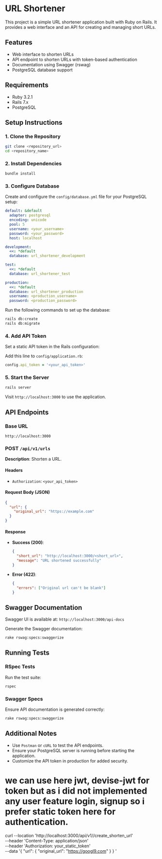 # URL Shortener

This project is a simple URL shortener application built with Ruby on Rails. It provides a web interface and an API for creating and managing short URLs.

## Features
- Web interface to shorten URLs
- API endpoint to shorten URLs with token-based authentication
- Documentation using Swagger (rswag)
- PostgreSQL database support

## Requirements
- Ruby 3.2.1
- Rails 7.x
- PostgreSQL

## Setup Instructions

### 1. Clone the Repository
```bash
git clone <repository_url>
cd <repository_name>
```

### 2. Install Dependencies
```bash
bundle install
```

### 3. Configure Database
Create and configure the `config/database.yml` file for your PostgreSQL setup:

```yaml
default: &default
  adapter: postgresql
  encoding: unicode
  pool: 5
  username: <your_username>
  password: <your_password>
  host: localhost

development:
  <<: *default
  database: url_shortener_development

test:
  <<: *default
  database: url_shortener_test

production:
  <<: *default
  database: url_shortener_production
  username: <production_username>
  password: <production_password>
```

Run the following commands to set up the database:
```bash
rails db:create
rails db:migrate
```

### 4. Add API Token
Set a static API token in the Rails configuration:

Add this line to `config/application.rb`:
```ruby
config.api_token = '<your_api_token>'
```

### 5. Start the Server
```bash
rails server
```

Visit `http://localhost:3000` to use the application.

## API Endpoints

### Base URL
`http://localhost:3000`

### POST `/api/v1/urls`
**Description**: Shorten a URL.

#### Headers
- `Authorization`: `<your_api_token>`

#### Request Body (JSON)
```json
{
  "url": {
    "original_url": "https://example.com"
  }
}
```

#### Response
- **Success (200)**:
  ```json
  {
    "short_url": "http://localhost:3000/<short_url>",
    "message": "URL shortened successfully"
  }
  ```
- **Error (422)**:
  ```json
  {
    "errors": ["Original url can't be blank"]
  }
  ```

## Swagger Documentation
Swagger UI is available at:
`http://localhost:3000/api-docs`

Generate the Swagger documentation:
```bash
rake rswag:specs:swaggerize
```

## Running Tests

### RSpec Tests
Run the test suite:
```bash
rspec
```

### Swagger Specs
Ensure API documentation is generated correctly:
```bash
rake rswag:specs:swaggerize
```

## Additional Notes
- Use `Postman` or `cURL` to test the API endpoints.
- Ensure your PostgreSQL server is running before starting the application.
- Customize the API token in production for added security.

# we can use here jwt, devise-jwt for token but as i did not implemented any user feature login, signup so i prefer static token here for authentication.
curl --location 'http://localhost:3000/api/v1//create_shorten_url' \
--header 'Content-Type: application/json' \
--header 'Authorization: your_static_token' \
--data '{
  "url": {
    "original_url": "https://googl9.com"
  }
}
'
